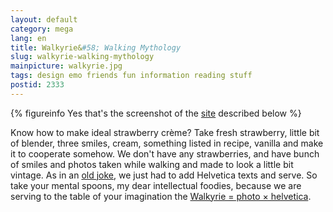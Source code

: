 ```yaml
---
layout: default
category: mega
lang: en
title: Walkyrie&#58; Walking Mythology
slug: walkyrie-walking-mythology
mainpicture: walkyrie.jpg
tags: design emo friends fun information reading stuff 
postid: 2333
---
```




{% figureinfo Yes that's the screenshot of the <a href="http://walkyrie.org/">site</a> described below %}



Know how to make ideal strawberry crème? Take fresh strawberry, little bit of blender, three smiles, cream, something listed in recipe, vanilla and make it to cooperate somehow. We don't have any strawberries, and have bunch of smiles and photos taken while walking and made to look a little bit vintage. As in an <a href="http://www.danklife.com/blog/wp-content/uploads/2010/06/pfnqn.jpg">old joke</a>, we just had to add Helvetica texts and serve. So take your mental spoons, my dear intellectual foodies, because we are serving to the table of your imagination the <nobr><a href="http://walkyrie.org/">Walkyrie = photo × helvetica</a></nobr>.
